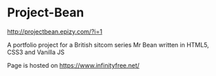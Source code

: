 # Project-Bean

http://projectbean.epizy.com/?i=1

A portfolio project for a British sitcom series Mr Bean written in HTML5, CSS3 and Vanilla JS 

Page is hosted on https://www.infinityfree.net/

